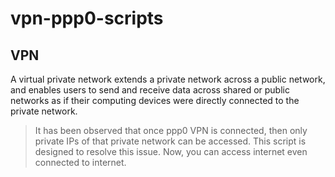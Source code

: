 # vpn-ppp0-scripts
## VPN
A virtual private network extends a private network across a public network, and enables users to send and receive data across shared or public networks as if their computing devices were directly connected to the private network.

>It has been observed that once ppp0 VPN is connected, then only private IPs of that private network can be accessed. This script is designed to resolve this issue. Now, you can access internet even connected to internet.
